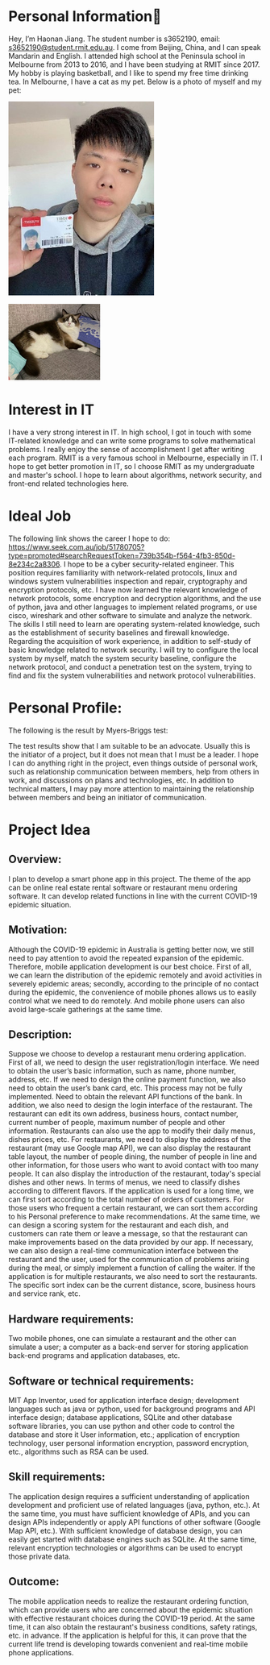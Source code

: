 
# Personal Information🤞
Hey, I’m Haonan Jiang. The student number is s3652190, email: s3652190@student.rmit.edu.au. I come from Beijing, China, and I can speak Mandarin and English. I attended high school at the Peninsula school in Melbourne from 2013 to 2016, and I have been studying at RMIT since 2017. My hobby is playing basketball, and I like to spend my free time drinking tea. In Melbourne, I have a cat as my pet. Below is a photo of myself and my pet:

![Me](https://github.com/JHNXY/profile.github.io/blob/main/photo.jpg)

![My cat](https://github.com/JHNXY/profile.github.io/blob/main/pet.png)
 

# Interest in IT
I have a very strong interest in IT. In high school, I got in touch with some IT-related knowledge and can write some programs to solve mathematical problems. I really enjoy the sense of accomplishment I get after writing each program. RMIT is a very famous school in Melbourne, especially in IT. I hope to get better promotion in IT, so I choose RMIT as my undergraduate and master's school. I hope to learn about algorithms, network security, and front-end related technologies here.

# Ideal Job
The following link shows the career I hope to do: https://www.seek.com.au/job/51780705?type=promoted#searchRequestToken=739b354b-f564-4fb3-850d-8e234c2a8306. I hope to be a cyber security-related engineer. This position requires familiarity with network-related protocols, linux and windows system vulnerabilities inspection and repair, cryptography and encryption protocols, etc. I have now learned the relevant knowledge of network protocols, some encryption and decryption algorithms, and the use of python, java and other languages to implement related programs, or use cisco, wireshark and other software to simulate and analyze the network. The skills I still need to learn are operating system-related knowledge, such as the establishment of security baselines and firewall knowledge. Regarding the acquisition of work experience, in addition to self-study of basic knowledge related to network security. I will try to configure the local system by myself, match the system security baseline, configure the network protocol, and conduct a penetration test on the system, trying to find and fix the system vulnerabilities and network protocol vulnerabilities.

# Personal Profile:
The following is the result by Myers-Briggs test:
 
The test results show that I am suitable to be an advocate. Usually this is the initiator of a project, but it does not mean that I must be a leader. I hope I can do anything right in the project, even things outside of personal work, such as relationship communication between members, help from others in work, and discussions on plans and technologies, etc. In addition to technical matters, I may pay more attention to maintaining the relationship between members and being an initiator of communication.

# Project Idea
## Overview: 
I plan to develop a smart phone app in this project. The theme of the app can be online real estate rental software or restaurant menu ordering software. It can develop related functions in line with the current COVID-19 epidemic situation.
## Motivation: 
Although the COVID-19 epidemic in Australia is getting better now, we still need to pay attention to avoid the repeated expansion of the epidemic. Therefore, mobile application development is our best choice. First of all, we can learn the distribution of the epidemic remotely and avoid activities in severely epidemic areas; secondly, according to the principle of no contact during the epidemic, the convenience of mobile phones allows us to easily control what we need to do remotely. And mobile phone users can also avoid large-scale gatherings at the same time.
## Description: 
Suppose we choose to develop a restaurant menu ordering application. First of all, we need to design the user registration/login interface. We need to obtain the user’s basic information, such as name, phone number, address, etc. If we need to design the online payment function, we also need to obtain the user’s bank card, etc. This process may not be fully implemented. Need to obtain the relevant API functions of the bank. In addition, we also need to design the login interface of the restaurant. The restaurant can edit its own address, business hours, contact number, current number of people, maximum number of people and other information. Restaurants can also use the app to modify their daily menus, dishes prices, etc. For restaurants, we need to display the address of the restaurant (may use Google map API), we can also display the restaurant table layout, the number of people dining, the number of people in line and other information, for those users who want to avoid contact with too many people. It can also display the introduction of the restaurant, today's special dishes and other news. In terms of menus, we need to classify dishes according to different flavors. If the application is used for a long time, we can first sort according to the total number of orders of customers. For those users who frequent a certain restaurant, we can sort them according to his Personal preference to make recommendations. At the same time, we can design a scoring system for the restaurant and each dish, and customers can rate them or leave a message, so that the restaurant can make improvements based on the data provided by our app. If necessary, we can also design a real-time communication interface between the restaurant and the user, used for the communication of problems arising during the meal, or simply implement a function of calling the waiter. If the application is for multiple restaurants, we also need to sort the restaurants. The specific sort index can be the current distance, score, business hours and service rank, etc. 
## Hardware requirements: 
Two mobile phones, one can simulate a restaurant and the other can simulate a user; a computer as a back-end server for storing application back-end programs and application databases, etc.
## Software or technical requirements: 
MIT App Inventor, used for application interface design; development languages such as java or python, used for background programs and API interface design; database applications, SQLite and other database software libraries, you can use python and other code to control the database and store it User information, etc.; application of encryption technology, user personal information encryption, password encryption, etc., algorithms such as RSA can be used.
## Skill requirements: 
The application design requires a sufficient understanding of application development and proficient use of related languages (java, python, etc.). At the same time, you must have sufficient knowledge of APIs, and you can design APIs independently or apply API functions of other software (Google Map API, etc.). With sufficient knowledge of database design, you can easily get started with database engines such as SQLite. At the same time, relevant encryption technologies or algorithms can be used to encrypt those private data.
## Outcome: 
The mobile application needs to realize the restaurant ordering function, which can provide users who are concerned about the epidemic situation with effective restaurant choices during the COVID-19 period. At the same time, it can also obtain the restaurant's business conditions, safety ratings, etc. in advance. If the application is helpful for this, it can prove that the current life trend is developing towards convenient and real-time mobile phone applications.
